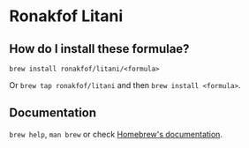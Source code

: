 # Ronakfof Litani

## How do I install these formulae?

`brew install ronakfof/litani/<formula>`

Or `brew tap ronakfof/litani` and then `brew install <formula>`.

## Documentation

`brew help`, `man brew` or check [Homebrew's documentation](https://docs.brew.sh).
